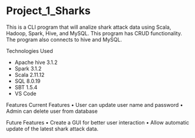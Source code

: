 # Project_1_Sharks

This is a CLI program that will analize shark attack data using Scala, Hadoop, Spark, Hive, and MySQL. This program has CRUD functionality. The program also connects to hive and MySQL.



Technologies Used
- Apache hive 3.1.2
- Spark 3.1.2
- Scala  2.11.12
- SQL  8.0.19
- SBT 1.5.4
- VS Code




Features
Current Features
•	User can update user name and password
•	Admin can delete user from database

Future Features
•	Create a GUI for better user interaction
•	Allow automatic update of the latest shark attack data.
